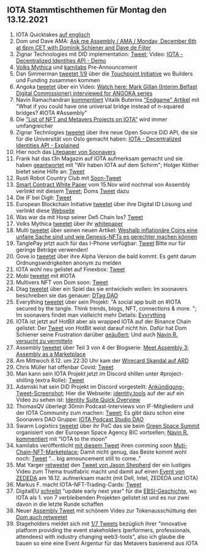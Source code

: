 ## IOTA Stammtischthemen für Montag den 13.12.2021

1. IOTA Quicktakes [auf englisch](https://www.youtube.com/watch?v=4P8OOno4D08)
2. Dom und Dave AMA: [Ask me Assembly / AMA / Monday, December 6th at 6pm CET with Dominik Schiener and Dave de Fijter](https://www.youtube.com/watch?v=wbzOg-gNC9A)
3. Zignar Technologies mit DID implementation: [Tweet](https://twitter.com/zignartech/status/1467878141875998724?s=20); Video: [IOTA - Decentralized Identities API - Demo](https://www.youtube.com/watch?v=mgp2IvxwqtA)
4. [Volks Mythica](https://twitter.com/volksmythica) und [kamilabs](https://twitter.com/kamilabsstudio) Pre-Announcement
5. Dan Simmerman [tweetet 1/9](https://twitter.com/DanSimerman/status/1467890201657856003?s=20) über die [Touchpoint Initiative](https://assemblytouchpoint.notion.site/assemblytouchpoint/Welcome-to-Touchpoint-3551f63c45cf492bb1b0bd6b1161b921) wo Builders und Funding zusammen kommen
6. Angoka [tweetet](https://twitter.com/AngokaCyber/status/1467788450686451712?s=20) über ein Video: [Watch here: Mark Gillan (Interim Belfast Digital Commissioner) interviewed for ANGOKA series](https://angoka.io/watch-here-mark-gillan-interim-belfast-digital-commissioner-interviewed-for-angoka-series/)
7. Navin Ramachandran [kommentiert](https://twitter.com/navinram999/status/1467867412791971843?s=20) Vitalik Buterins ["Endgame" Artikel](https://cloudflare-ipfs.com/ipfs/QmZf7E1McjSFdgamgJf9UxnRwubsFpTWf7tdTTNThBGfa6/general/2021/12/06/endgame.html) mit "What if you could have one universal bridge instead of n-squared bridges? #IOTA #Assembly"
8. Die ["List of NFT and Metavers Projects on IOTA"](https://iotaguide.notion.site/List-of-NFT-and-Metaverse-Projects-on-IOTA-4678428b23ce436289cce45a724f80c0) wird immer umfangreicher
9. Zignar Technlogies [tweetet](https://twitter.com/zignartech/status/1468098660034494465?s=20) über ihre neue Open Source DiD API, die sie für die Universität von Oslo gemacht haben: [IOTA - Decentralized Identities API - Explained](https://www.youtube.com/watch?v=mY0If3JZmhc)
10. Hier noch das [Litepaper von Soonavers](https://docs.google.com/document/d/107AWznbIIz1CwsqRO2Jwj5vmqVdj_2g-eavnmCeTvd8/mobilebasic)
11. Frank hat das t3n Magazin auf IOTA aufmerksam gemacht und sie haben [geantwortet](https://twitter.com/t3n/status/1468178600633540608?s=20) mit "Wir haben IOTA auf dem Schirm"; Holger Köther bietet seine Hilfe an: [Tweet](https://twitter.com/HolgerKoether/status/1468219613691498501?s=20)
12. Rusti Robot Country Club mit [Soon-Tweet](https://twitter.com/RustyRobotCC/status/1468170176764039171?s=20)
13. [Smart Contract White Paper](https://files.iota.org/papers/ISC_WP_Nov_10_2021.pdf) vom 15.Nov wird nochmal von Assembly verlinkt mit diesem [Tweet](https://twitter.com/assembly_net/status/1468233501422071811?s=20); Doms [Tweet](https://twitter.com/DomSchiener/status/1468234793255149582?s=20) dazu
14. Die IF bei DigIt: [Tweet](https://twitter.com/iota/status/1468218886432690181?s=20)
15. European Blockchain Initiative [tweetet](https://twitter.com/EUBLASORG/status/1468172107238551557?s=20) über ihre Digital ID Lösung und verlinkt diese [Webseite](https://europeanblockchainassociation.org/eba-working-group-self-sovereign-identity-eussi/)
16. Was war da mit Hosp seiner Defi Chain los? [Tweet](https://twitter.com/julianhosp/status/1468267243595173891?s=20)
17. Volks Mythica [tweetet](https://twitter.com/kamilabsstudio/status/1468328380668035079?s=20) über ihr [whitepaper](https://volksmythica.com/)
18. Multi [tweetet](https://twitter.com/multifolio/status/1468313352061526016?s=20) über seinen neuen Artikel: [Weshalb inflationäre Coins eine unfaire Sache sind und wie Genesis-NFTs es gerechter machen können](https://multifolio.medium.com/weshalb-inflation%C3%A4re-coins-eine-unfaire-sache-sind-und-wie-genesis-nfts-es-gerechter-machen-k%C3%B6nnen-b71f549a088a)
19. TanglePay jetzt auch für das I-Phone verfügbar: [Tweet](https://twitter.com/tanglepaycom/status/1468412935181529089?t=EQVn2edMBUiGHV8vIptJpQ&s=19) Bitte nur für geringe Beträge verwenden!
20. Gove.io [tweetet](https://twitter.com/govs_io/status/1468336799877513216?t=_MCcsZwQYJ9l4F5U7AdK6Q&s=19) über ihre Alpha Version die bald kommt. Es geht darum Ordnungswidrigkeiten anonym zu melden
21. IOTA wohl neu gelistet auf Finexbox: [Tweet](https://twitter.com/CoinesiumApp/status/1468286783402225678?s=20)
22. Mobi [tweetet](https://twitter.com/dltMOBI/status/1468276356911968276?s=20) mit #IOTA
23. Multivers NFT von Dom soon: [Tweet](https://twitter.com/Multiverse_Dom/status/1468320496374763522?s=20)
24. Dtag [tweetet](https://twitter.com/hassping/status/1468205742620434439?s=20) über ein Spiel das sie entwickeln wollen: Im soonavers beschreiben sie das genauer: [DTag DAO](https://soonaverse.com/space/0x135f8d39d3c99ec3f7a75937bcff2bbaccdc2c97/overview)
25. Everything [tweetet](https://twitter.com/TheEvvrything/status/1468424674296025090?s=20) über sein Projekt: "A social app built on #IOTA secured by the tangle. Think trends, blogs, NFT, connections & more. "; Im soonavers findet man vielleicht mehr Details: [Evvrything](https://soonaverse.com/space/0xdbb613dc074fb08c7d5d400844badb6d2d2e9747/overview)
26. IOTA ist jetzt auf HotBit aber als wrapped IOTA auf der Binance Chain gelistet: Der [Tweet](https://twitter.com/Hotbit_news/status/1468472913896501248?s=20) von HotBit weist darauf nicht hin. Dafür hat Dom Schiener seine Frustration darüber [geäußert](https://twitter.com/DomSchiener/status/1468536903343423488?s=20); Und auch [Navin R. versucht zu vermitteln](https://twitter.com/navinram999/status/1468542337211146241)
27. Assembly [tweetet](https://twitter.com/assembly_net/status/1468580863436857350?s=20) über Teil 3 von 4 der Blogserie: [Meet Assembly 3: Assembly as a Marketplace](https://blog.assembly.sc/meet-assembly-3-assembly-as-a-marketplace/)
28. Am Mittwoch 8.12. um 22:30 Uhr kam der [Wirecard Skandal auf ARD](https://www.ardmediathek.de/video/dokus-im-ersten/wirecard-die-milliarden-luege/das-erste/Y3JpZDovL2Rhc2Vyc3RlLmRlL3JlcG9ydGFnZSBfIGRva3VtZW50YXRpb24gaW0gZXJzdGVuL2NlMjQ0OWM4LTQ4YTUtNGIyNC1iMTdlLWNhOTNjMDQ5OTc4Zg/)
29. Chris Müller hat offenbar Covid: [Tweet](https://twitter.com/ChrisMuellerHI/status/1468561610155479049?s=20)
30. Man kann sein IOTA Projekt jetzt im Discord shillen unter #project-shilling (extra Rolle): [Tweet](https://twitter.com/antonionardella/status/1468601491543973900?s=20)
31. Adamski hat sein DiD Projekt im Discord vorgestellt: [Ankündigung-Tweet-Screenshot](https://twitter.com/Vrom14286662/status/1468276533357944839?s=20); Hier die Webseite: [identity.tools](https://www.identity.tools/) auf der auf ein Video zu sehen ist: [Identity Suite Quick Overview](https://www.youtube.com/watch?v=6u3Ky7HRrl0)
32. ThomasQV überlegt 30min Podcast-Interviews von IF-Mitgliedern und der IOTA Community zum machen: [Tweet](https://twitter.com/TVstedal/status/1468746080733077507?s=20); Es gibt dazu schon eine Soonavers DAO Gruppe: [IOTA Podcast Studio DAO](https://soonaverse.com/space/0x9e983f054e294d41beacbb28f769bcbc044b0766/overview)
33. Swarm Logixtics [tweetet](https://twitter.com/SwarmLogistics/status/1468709695821074436?s=20) über ihr PoC das sie beim [Green Space Summit](https://www.esa-bic-bw.de/news-detail/green-space-startup-summit-save-the-date/) organisiert von der European Space Agency BIC vortsellen; [Navin R. kommentiert](https://twitter.com/navinram999/status/1468854107096203264?s=20) mit "IOTA to the moon"
34. kamilabs veröffentlicht [mit diesem Tweet](https://twitter.com/kamilabsstudio/status/1468652559778918411?s=20) ihren comming soon [Muti-Chain-NFT-Marketplace](https://inspyrd.io/); Damit nicht genug, das Beste kommt wohl noch: [Tweet](https://twitter.com/kamilabsstudio/status/1468671538618580993?s=20) "... big announcement still to come.."
35. Mat Yarger [retweetet](https://twitter.com/Mat_Yarger/status/1468644089247719433?s=20) den [Tweet von Jason Shepherd](https://twitter.com/defshepherd/status/1468636537734803462?s=20) der ein lustiges Video zum Thema trustfabric macht und damit auf einen [Event von ZEDEDA](https://us02web.zoom.us/webinar/register/8116389026424/WN_YrMPZIk2SuGc30wcrzQcKA) am 16.12. aufmerksam macht (mit Dell, Intel, ZEDEDA und IOTA)
36. Markus F. macht IOTA-NFT-Trading-Cards: [Tweet](https://twitter.com/FranklMarkus/status/1468653141289754625?s=20)
37. DigitalEU [schreibt](https://twitter.com/DigitalEU/status/1468606203848806400?s=20) "update early next year" für die [EBSI-Geschichte](https://digital-strategy.ec.europa.eu/en/news/european-blockchain-pre-commercial-procurement), wo IOTA als 1. von 7 verbleibenden Projekten gelistet ist und es nur zwei davon in die letzte Runde schaffen
38. Neuer [Assembly Tweet](https://twitter.com/assembly_net/status/1468853025817174017?s=20) mit schönem Video zur Tokenausschüttung den [Dom auch retweetet](https://twitter.com/DomSchiener/status/1468854881385693185?s=20)
39. Stageholders meldet sich mit [1/7 Tweets](https://twitter.com/stageholders/status/1468858047007182852?s=20) bezüglich ihrer "innovative platform providing the event stakeholders (performers, professionals, attendees) with industry changing web3-tools", also ich glaube die bauen so eine eine Event Argentur für das Metavers basierend aus IOTA
